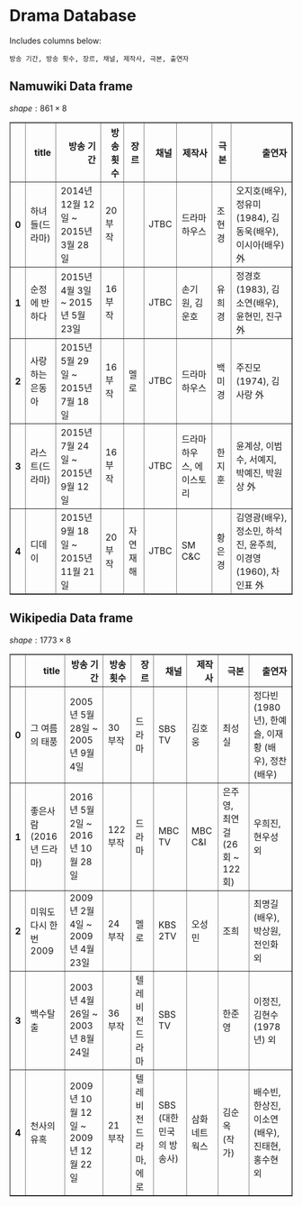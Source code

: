 # Drama Database

Includes columns below:
```
방송 기간, 방송 횟수, 장르, 채널, 제작사, 극본, 출연자
```

## Namuwiki Data frame
$shape: 861 \times 8$

<table border="1" class="dataframe">
  <thead>
    <tr style="text-align: right;">
      <th></th>
      <th>title</th>
      <th>방송 기간</th>
      <th>방송 횟수</th>
      <th>장르</th>
      <th>채널</th>
      <th>제작사</th>
      <th>극본</th>
      <th>출연자</th>
    </tr>
  </thead>
  <tbody>
    <tr>
      <th>0</th>
      <td>하녀들(드라마)</td>
      <td>2014년 12월 12일 ~ 2015년 3월 28일</td>
      <td>20부작</td>
      <td></td>
      <td>JTBC</td>
      <td>드라마하우스</td>
      <td>조현경</td>
      <td>오지호(배우), 정유미(1984), 김동욱(배우), 이시아(배우) 外</td>
    </tr>
    <tr>
      <th>1</th>
      <td>순정에 반하다</td>
      <td>2015년 4월 3일 ~ 2015년 5월 23일</td>
      <td>16부작</td>
      <td></td>
      <td>JTBC</td>
      <td>손기원, 김운호</td>
      <td>유희경</td>
      <td>정경호(1983), 김소연(배우), 윤현민, 진구 外</td>
    </tr>
    <tr>
      <th>2</th>
      <td>사랑하는 은동아</td>
      <td>2015년 5월 29일 ~ 2015년 7월 18일</td>
      <td>16부작</td>
      <td>멜로</td>
      <td>JTBC</td>
      <td>드라마하우스</td>
      <td>백미경</td>
      <td>주진모(1974), 김사랑 外</td>
    </tr>
    <tr>
      <th>3</th>
      <td>라스트(드라마)</td>
      <td>2015년 7월 24일 ~ 2015년 9월 12일</td>
      <td>16부작</td>
      <td></td>
      <td>JTBC</td>
      <td>드라마하우스, 에이스토리</td>
      <td>한지훈</td>
      <td>윤계상, 이범수, 서예지, 박예진, 박원상 外</td>
    </tr>
    <tr>
      <th>4</th>
      <td>디데이</td>
      <td>2015년 9월 18일 ~ 2015년 11월 21일</td>
      <td>20부작</td>
      <td>자연재해</td>
      <td>JTBC</td>
      <td>SM C&amp;C</td>
      <td>황은경</td>
      <td>김영광(배우), 정소민, 하석진, 윤주희, 이경영(1960), 차인표 外</td>
    </tr>
  </tbody>
</table>


## Wikipedia Data frame
$shape: 1773 \times 8$

<table border="1" class="dataframe">
  <thead>
    <tr style="text-align: right;">
      <th></th>
      <th>title</th>
      <th>방송 기간</th>
      <th>방송 횟수</th>
      <th>장르</th>
      <th>채널</th>
      <th>제작사</th>
      <th>극본</th>
      <th>출연자</th>
    </tr>
  </thead>
  <tbody>
    <tr>
      <th>0</th>
      <td>그 여름의 태풍</td>
      <td>2005년 5월 28일 ~ 2005년 9월 4일</td>
      <td>30부작</td>
      <td>드라마</td>
      <td>SBS TV</td>
      <td>김호웅</td>
      <td>최성실</td>
      <td>정다빈 (1980년), 한예슬, 이재황 (배우), 정찬 (배우)</td>
    </tr>
    <tr>
      <th>1</th>
      <td>좋은사람 (2016년 드라마)</td>
      <td>2016년 5월 2일 ~ 2016년 10월 28일</td>
      <td>122부작</td>
      <td>드라마</td>
      <td>MBC TV</td>
      <td>MBC C&amp;I</td>
      <td>은주영, 최연걸(26회 ~ 122회)</td>
      <td>우희진, 현우성 외</td>
    </tr>
    <tr>
      <th>2</th>
      <td>미워도 다시 한 번 2009</td>
      <td>2009년 2월 4일 ~ 2009년 4월 23일</td>
      <td>24부작</td>
      <td>멜로</td>
      <td>KBS 2TV</td>
      <td>오성민</td>
      <td>조희</td>
      <td>최명길 (배우), 박상원, 전인화 외</td>
    </tr>
    <tr>
      <th>3</th>
      <td>백수탈출</td>
      <td>2003년 4월 26일 ~ 2003년 8월 24일</td>
      <td>36부작</td>
      <td>텔레비전 드라마</td>
      <td>SBS TV</td>
      <td></td>
      <td>한준영</td>
      <td>이정진, 김현수 (1978년) 외</td>
    </tr>
    <tr>
      <th>4</th>
      <td>천사의 유혹</td>
      <td>2009년 10월 12일 ~ 2009년 12월 22일</td>
      <td>21부작</td>
      <td>텔레비전 드라마, 에로</td>
      <td>SBS (대한민국의 방송사)</td>
      <td>삼화네트웍스</td>
      <td>김순옥 (작가)</td>
      <td>배수빈, 한상진, 이소연 (배우), 진태현, 홍수현 외</td>
    </tr>
  </tbody>
</table>